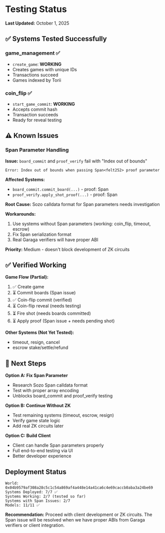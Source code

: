 # Testing Status

**Last Updated:** October 1, 2025

## ✅ Systems Tested Successfully

### game_management ✅
- `create_game`: **WORKING**
- Creates games with unique IDs
- Transactions succeed
- Games indexed by Torii

### coin_flip ✅
- `start_game_commit`: **WORKING**
- Accepts commit hash
- Transaction succeeds
- Ready for reveal testing

## ⚠️ Known Issues

### Span<felt252> Parameter Handling

**Issue:** `board_commit` and `proof_verify` fail with "Index out of bounds"
```
Error: Index out of bounds when passing Span<felt252> proof parameter
```

**Affected Systems:**
- `board_commit.commit_board(...)` - proof: Span<felt252>
- `proof_verify.apply_shot_proof(...)` - proof: Span<felt252>

**Root Cause:** Sozo calldata format for Span parameters needs investigation

**Workarounds:**
1. Use systems without Span parameters (working: coin_flip, timeout, escrow)
2. Fix Span serialization format
3. Real Garaga verifiers will have proper ABI

**Priority:** Medium - doesn't block development of ZK circuits

## ✅ Verified Working

**Game Flow (Partial):**
1. ✅ Create game
2. ⏳ Commit boards (Span issue)
3. ✅ Coin-flip commit (verified)
4. ⏳ Coin-flip reveal (needs testing)
5. ⏳ Fire shot (needs boards committed)
6. ⏳ Apply proof (Span issue + needs pending shot)

**Other Systems (Not Yet Tested):**
- timeout, resign, cancel
- escrow stake/settle/refund

## 🎯 Next Steps

**Option A: Fix Span Parameter**
- Research Sozo Span<felt252> calldata format
- Test with proper array encoding
- Unblocks board_commit and proof_verify testing

**Option B: Continue Without ZK**
- Test remaining systems (timeout, escrow, resign)
- Verify game state logic
- Add real ZK circuits later

**Option C: Build Client**
- Client can handle Span parameters properly
- Full end-to-end testing via UI
- Better developer experience

## Deployment Status

```
World: 0x04b9579af308a28c5c1c54a869af4a448e14a41ca6c4e69caccb0aba3a24be69
Systems Deployed: 7/7 ✅
Systems Working: 2/7 (tested so far)
Systems with Span Issues: 2/7
Models: 11/11 ✅
```

**Recommendation:** Proceed with client development or ZK circuits. The Span issue will be resolved when we have proper ABIs from Garaga verifiers or client integration.
